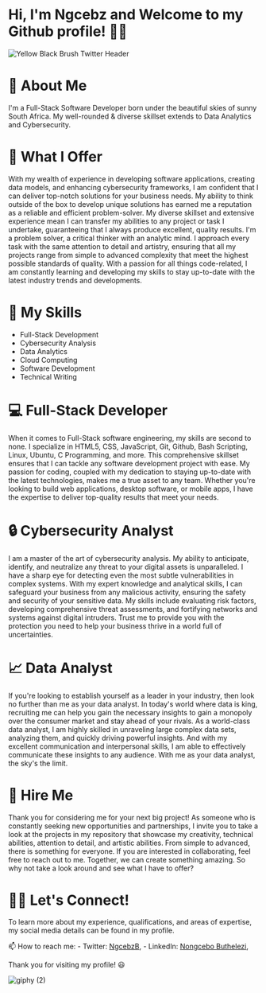 # Hi, I'm Ngcebz and Welcome to my Github profile! 👋🏾 
![Yellow Black Brush Twitter Header](https://user-images.githubusercontent.com/127565745/235279683-6415ae12-7e87-40bc-845d-5bcfe30f2846.png)


# 🌟  About Me
I'm a Full-Stack Software Developer born under the beautiful skies of sunny South Africa.
My well-rounded & diverse skillset extends to Data Analytics and Cybersecurity.


# 🌟  What I Offer 
With my wealth of experience in developing software applications, creating data models, and enhancing cybersecurity frameworks, I am confident that I can deliver top-notch solutions for your business needs. My ability to think outside of the box to develop unique solutions has earned me a reputation as a reliable and efficient problem-solver.
My diverse skillset and extensive experience mean I can transfer my abilities to any project or task I undertake, guaranteeing that I always produce excellent, quality results.
I'm a problem solver, a critical thinker with an analytic mind. I approach every task with the same attention to detail and artistry, ensuring that all my projects range from simple to advanced complexity that meet the highest possible standards of quality.
With a passion for all things code-related, I am constantly learning and developing my skills to stay up-to-date with the latest industry trends and developments.

#  🔧 My Skills
- Full-Stack Development
- Cybersecurity Analysis
- Data Analytics
- Cloud Computing
- Software Development
- Technical Writing


# 💻 Full-Stack Developer
When it comes to Full-Stack software engineering, my skills are second to none. I specialize in HTML5, CSS, JavaScript, Git, Github, Bash Scripting, Linux, Ubuntu, C Programming, and more. This comprehensive skillset ensures that I can tackle any software development project with ease. My passion for coding, coupled with my dedication to staying up-to-date with the latest technologies, makes me a true asset to any team. Whether you're looking to build web applications, desktop software, or mobile apps, I have the expertise to deliver top-quality results that meet your needs.


# 🔒 Cybersecurity Analyst
I am a master of the art of cybersecurity analysis. My ability to anticipate, identify, and neutralize any threat to your digital assets is unparalleled.
I have a sharp eye for detecting even the most subtle vulnerabilities in complex systems.
With my expert knowledge and analytical skills, I can safeguard your business from any malicious activity, ensuring the safety and security of your sensitive data.
My skills include evaluating risk factors, developing comprehensive threat assessments, and fortifying networks and systems against digital intruders.
Trust me to provide you with the protection you need to help your business thrive in a world full of uncertainties.


# 📈  Data Analyst
If you're looking to establish yourself as a leader in your industry, then look no further than me as your data analyst. In today's world where data is king, recruiting me can help you gain the necessary insights to gain a monopoly over the consumer market and stay ahead of your rivals. As a world-class data analyst, I am highly skilled in unraveling large complex data sets, analyzing them, and quickly driving powerful insights. And with my excellent communication and interpersonal skills, I am able to effectively communicate these insights to any audience. With me as your data analyst, the sky's the limit.


# 💼 Hire Me
Thank you for considering me for your next big project! As someone who is constantly seeking new opportunities and partnerships, I invite you to take a look at the projects in my repository that showcase my creativity, technical abilities, attention to detail, and artistic abilities. From simple to advanced, there is something for everyone. If you are interested in collaborating, feel free to reach out to me. Together, we can create something amazing. So why not take a look around and see what I have to offer?


# 🤝🏾  Let's Connect!
To learn more about my experience, qualifications, and areas of expertise, my social media details can be found in my profile.

📫 How to reach me: - Twitter: [NgcebzB](https://twitter.com/NgcebzB), - LinkedIn: [Nongcebo Buthelezi](https://www.linkedin.com/in/nongcebo-buthelezi/), 

Thank you for visiting my profile! 😃 
























![giphy (2)](https://user-images.githubusercontent.com/127565745/235269797-352a3c60-0b15-4a9a-bc07-7406cd48f58a.gif)
